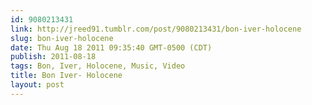 ```yaml
---
id: 9080213431
link: http://jreed91.tumblr.com/post/9080213431/bon-iver-holocene
slug: bon-iver-holocene
date: Thu Aug 18 2011 09:35:40 GMT-0500 (CDT)
publish: 2011-08-18
tags: Bon, Iver, Holocene, Music, Video
title: Bon Iver- Holocene
layout: post
---
```





